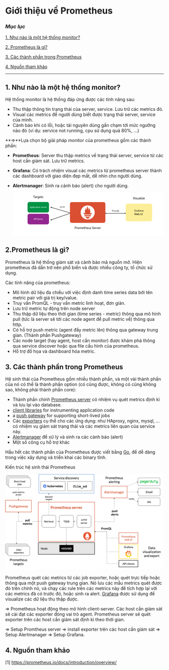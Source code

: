 # Giới thiệu về Prometheus

### ***Mục lục***

[1. Như nào là một hệ thống monitor?](#1)

[2. Prometheus là gì?](#2)

[3. Các thành phần trong Prometheus](#3)

[4. Nguồn tham khảo](#4)

---

<a name = '1'></a>

## 1. Như nào là một hệ thống monitor? 

Hệ thống monitor là hệ thống đáp ứng được các tính năng sau: 

- Thu thập thông tin trạng thái của server, service. Lưu trữ các metrics đó.
- Visual các metrics để người dùng biết được trạng thái server, service của mình. 
- Cảnh báo khi có lỗi, hoặc tài nguyên dùng gần chạm tới mức ngưỡng nào đó (ví dụ: service not running, cpu sử dụng quá 80%,     ...) 

**=>**Lựa chọn bộ giải pháp monitor của prometheus gồm các thành phần: 

- **Prometheus**: Server thu thập metrics về trạng thái server, service từ các host cần giám sát. Lưu trữ metrics. 

- **Grafana**: Có trách nhiệm visual các metrics từ prometheus server thành các dashboard với giao diện đẹp mắt, dễ nhìn cho người dùng. 

- **Alertmanager**: Sinh ra cảnh báo (alert) cho người dùng. 

  ![img](./images/1.1.png)

<a name = '2'></a>

## 2.Prometheus là gì? 

Prometheus là hệ thống giám sát và cảnh báo mã nguồn mở. Hiện prometheus đã dần trở nên phổ biến và được nhiều công ty, tổ chức sử dụng. 

Các tính năng của prometheus: 

- Mô hình dữ liệu đa chiều với việc định danh time series data bởi tên metric pair với giá trị key/value.
- Truy vấn PromQL - truy vấn metric linh hoạt, đơn giản.
- Lưu trữ metric tự động trên node server 
- Thu thập dữ liệu theo thời gian (time series - metric) thông qua mô hình pull (tức là server sẽ tới các node agent để pull metric về) thông qua http.
- Có hỗ trợ push metric (agent đẩy metric lên) thông qua gateway trung gian. (Thành phần Pushgateway)
- Các node target (hay agent, host cần monitor) được khám phá thông qua service discover hoặc qua file cấu hình của prometheus. 
- Hỗ trợ đồ họa và dashboard hóa metric. 

<a name = '3'></a>

## 3. Các thành phần trong Prometheus

Hệ sinh thái của Prometheus gồm nhiều thành phần, và một vài thành phần của nó có thể là thành phần option (có cũng được, không có cũng không sao, không phải thành phần core):

- Thành phần chính [Prometheus server](https://github.com/prometheus/prometheus) có nhiệm vụ quét metrics định kì và lưu lại vào database. 
- [client libraries](https://prometheus.io/docs/instrumenting/clientlibs/) for instrumenting application code
- a [push gateway](https://github.com/prometheus/pushgateway) for supporting short-lived jobs
- Các [exporters](https://prometheus.io/docs/instrumenting/exporters/) cụ thể cho các ứng dụng: như HAproxy, nginx, mysql, ... có nhiệm vụ giám sát trạng thái và các metrics liên quan cúa service này. 
- [Alertmanager](https://github.com/prometheus/alertmanager) để xử lý và sinh ra các cảnh báo (alert)
- Một số công cụ hỗ trợ khác

Hầu hết các thành phần của Prometheus được viết bằng [Go](https://golang.org/), để dễ dàng trong việc xây dựng và triển khai các binary tĩnh.

Kiến trúc hệ sinh thái Prometheus

![img](./images/1.2.png)

Prometheus quét các metrics từ các job exporter, hoặc quét trực tiếp hoặc thông qua một push gateway trung gian. Nó lưu các mẫu metrics quét được đó trên chính nó, và chạy các rule trên các metrics này để tích hợp lại với các metrics đã có trước đó, hoặc sinh ra alert. [Grafana](https://grafana.com/) được sử dụng để visualize các dữ liệu thu thập được.

=> Prometheus hoạt động theo mô hình client-server. Các host cần giám sát sẽ cài đạt các exporter đóng vai trò agent. Prometheus server sẽ quét exporter trên các host cần giám sát định kì theo thời gian. 

=> Setup Promtheus server => install exporter trên các host cần giám sát => Setup Alertmanager => Setup Grafana. 

<a name = '4'></a>

## 4. Nguồn tham khảo

[1] https://prometheus.io/docs/introduction/overview/